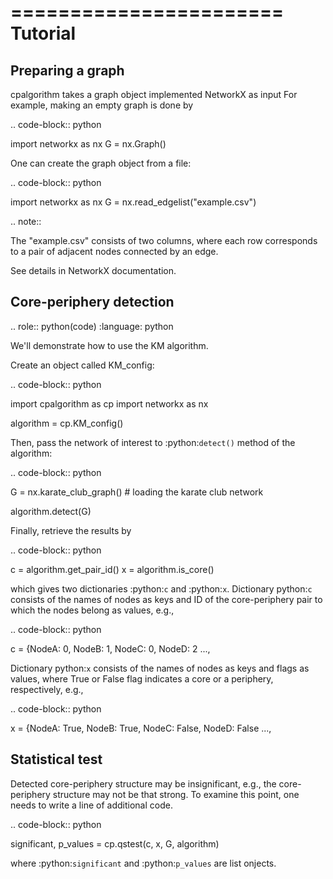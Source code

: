 =======================
Tutorial
=======================

Preparing a graph
---------------------

cpalgorithm takes a graph object implemented NetworkX as input 
For example, making an empty graph is done by 

.. code-block:: python

  import networkx as nx
  G = nx.Graph()

One can create the graph object from a file: 

.. code-block:: python

  import networkx as nx
  G = nx.read_edgelist("example.csv")

.. note:: 

  The "example.csv" consists of two columns, where
  each row corresponds to a pair of adjacent nodes connected by an edge. 

See details in NetworkX documentation.

 
Core-periphery detection
------------------------
.. role:: python(code)
    :language: python

We'll demonstrate how to use the KM algorithm.


Create an object called KM_config:

.. code-block:: python
  
   import cpalgorithm as cp
   import networkx as nx

   algorithm = cp.KM_config()


Then, pass the network of interest to :python:`detect()` method of the algorithm:

.. code-block:: python
  
   G = nx.karate_club_graph() # loading the karate club network
 
   algorithm.detect(G)

Finally, retrieve the results by


.. code-block:: python
  
   c = algorithm.get_pair_id()
   x = algorithm.is_core()
  
which gives two dictionaries :python:`c` and :python:`x`.
Dictionary python:`c` consists of the names of nodes as keys and ID of the core-periphery pair to which the nodes belong as values, e.g.,  
 
.. code-block:: python

   c = {NodeA: 0, NodeB: 1, NodeC: 0, NodeD: 2 ..., 

Dictionary python:`x` consists of the names of nodes as keys and flags as values, where True or False flag indicates a core or a periphery, respectively, e.g.,  

.. code-block:: python

   x = {NodeA: True, NodeB: True, NodeC: False, NodeD: False ...,


Statistical test
------------------------

Detected core-periphery structure may be insignificant, e.g., the core-periphery structure may not be that strong. 
To examine this point, one needs to write a line of additional code. 


.. code-block:: python

   significant, p_values = cp.qstest(c, x, G, algorithm)

where :python:`significant` and :python:`p_values` are list onjects.



 
